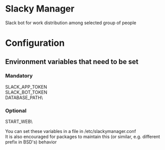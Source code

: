 # Slacky Manager
Slack bot for work distribution among selected group of people

# Configuration
## Environment variables that need to be set
### Mandatory

SLACK_APP_TOKEN\
SLACK_BOT_TOKEN\
DATABASE_PATH\

### Optional

START_WEB\

You can set these variables in a file in /etc/slackymanager.conf\
It is also encouraged for packages to maintain this (or similar, e.g. different prefix in BSD's) behavior
